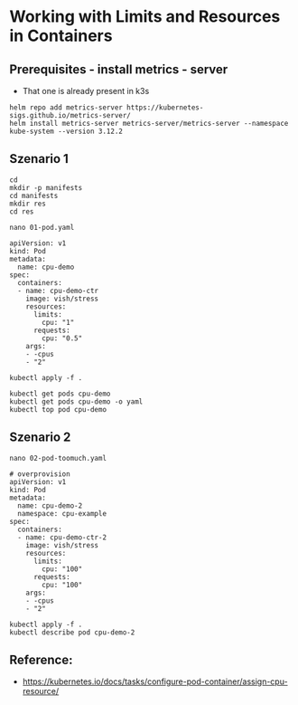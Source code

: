 # Working with Limits and Resources in Containers 

## Prerequisites - install metrics - server 

  * That one is already present in k3s

```
helm repo add metrics-server https://kubernetes-sigs.github.io/metrics-server/
helm install metrics-server metrics-server/metrics-server --namespace kube-system --version 3.12.2
```

## Szenario 1 

```
cd
mkdir -p manifests
cd manifests
mkdir res
cd res
```

```
nano 01-pod.yaml
```

```
apiVersion: v1
kind: Pod
metadata:
  name: cpu-demo
spec:
  containers:
  - name: cpu-demo-ctr
    image: vish/stress
    resources:
      limits:
        cpu: "1"
      requests:
        cpu: "0.5"
    args:
    - -cpus
    - "2"
```


```
kubectl apply -f .
```

```
kubectl get pods cpu-demo
kubectl get pods cpu-demo -o yaml 
kubectl top pod cpu-demo
```

## Szenario 2


```
nano 02-pod-toomuch.yaml
```

```
# overprovision
apiVersion: v1
kind: Pod
metadata:
  name: cpu-demo-2
  namespace: cpu-example
spec:
  containers:
  - name: cpu-demo-ctr-2
    image: vish/stress
    resources:
      limits:
        cpu: "100"
      requests:
        cpu: "100"
    args:
    - -cpus
    - "2"
```

```
kubectl apply -f .
kubectl describe pod cpu-demo-2
```


## Reference: 

  * https://kubernetes.io/docs/tasks/configure-pod-container/assign-cpu-resource/
